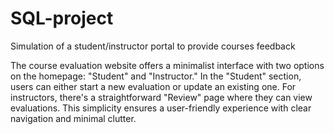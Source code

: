 # SQL-project
Simulation of a student/instructor portal to provide courses feedback 

The course evaluation website offers a minimalist interface with two options on the homepage: "Student" and "Instructor."
In the "Student" section, users can either start a new evaluation or update an existing one. For instructors, there's a straightforward "Review" page where they can view evaluations. This simplicity ensures a user-friendly experience with clear navigation and minimal clutter.
